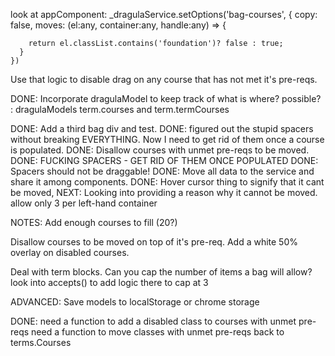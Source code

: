 look at appComponent:
_dragulaService.setOptions('bag-courses', {
      copy: false,
      moves: (el:any, container:any, handle:any) => {
        
        return el.classList.contains('foundation')? false : true;
      }
    })
Use that logic to disable drag on any course that has not met it's pre-reqs.

DONE: Incorporate dragulaModel to keep track of what is where?  possible? : dragulaModels term.courses and term.termCourses

DONE: Add a third bag div and test.
DONE: figured out the stupid spacers without breaking EVERYTHING.  Now I need to get rid of them once a course is populated.
DONE: Disallow courses with unmet pre-reqs to be moved.
DONE: FUCKING SPACERS - GET RID OF THEM ONCE POPULATED
DONE: Spacers should not be draggable!
DONE: Move all data to the service and share it among components.
DONE: Hover cursor thing to signify that it cant be moved, 
NEXT: Looking into providing a reason why it cannot be moved.
allow only 3 per left-hand container


NOTES:
Add enough courses to fill (20?)

Disallow courses to be moved on top of it's pre-req.
Add a white 50% overlay on disabled courses.

Deal with term blocks.  Can you cap the number of items a bag will allow?
look into accepts() to add logic there to cap at 3

ADVANCED: Save models to localStorage or chrome storage


DONE: need a function to add a disabled class to courses with unmet pre-reqs
need a function to move classes with unmet pre-reqs back to terms.Courses
